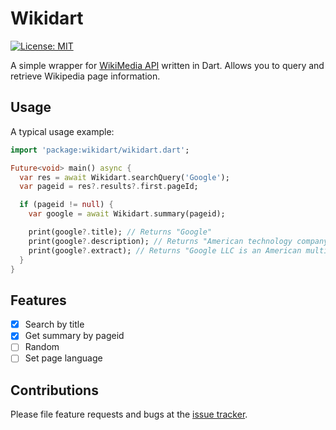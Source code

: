# Wikidart

[![License: MIT](https://img.shields.io/badge/license-MIT-purple.svg)](https://opensource.org/licenses/MIT)
<!-- [![Pub](https://img.shields.io/pub/v/gap.svg)](https://pub.dartlang.org/packages/emoji) -->

A simple wrapper for [WikiMedia API](https://en.wikipedia.org/w/api.php) written in Dart. Allows you to query and retrieve Wikipedia page information.

## Usage

A typical usage example:

```dart
import 'package:wikidart/wikidart.dart';

Future<void> main() async {
  var res = await Wikidart.searchQuery('Google');
  var pageid = res?.results?.first.pageId;

  if (pageid != null) {
    var google = await Wikidart.summary(pageid);

    print(google?.title); // Returns "Google"
    print(google?.description); // Returns "American technology company"
    print(google?.extract); // Returns "Google LLC is an American multinational technology company that specializes in Internet-related..."
  }
}
```

## Features

- [x] Search by title
- [x] Get summary by pageid
- [ ] Random
- [ ] Set page language

## Contributions

Please file feature requests and bugs at the [issue tracker][tracker].

[tracker]: https://github.com/flikkr/wikidart/issues
